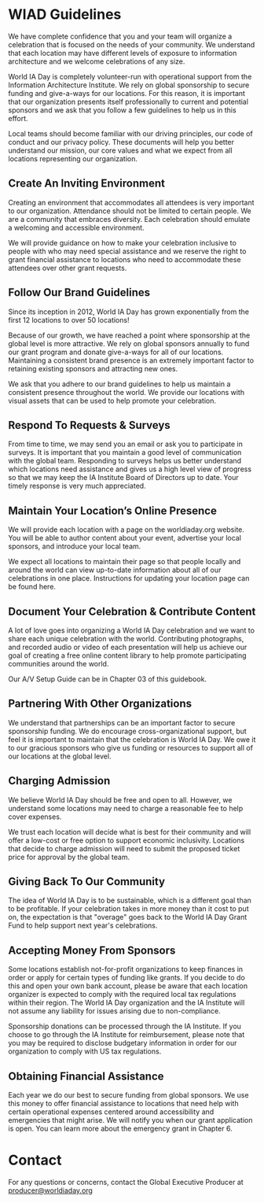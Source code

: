 # WIAD Guidelines
We have complete confidence that you and your team will organize a celebration that is focused on the needs of your community. We understand that each location may have different levels of exposure to information architecture and we welcome celebrations of any size. 

World IA Day is completely volunteer-run with operational support from the Information Architecture Institute. We rely on global sponsorship to secure funding and give-a-ways for our locations. For this reason, it is important that our organization presents itself professionally to current and potential sponsors and we ask that you follow a few guidelines to help us in this effort. 

Local teams should become familiar with our driving principles, our code of conduct and our privacy policy. These documents will help you better understand our mission, our core values and what we expect from all locations representing our organization.

## Create An Inviting Environment
Creating an environment that accommodates all attendees is very important to our organization. Attendance should not be limited to certain people. We are a community that embraces diversity. Each celebration should emulate a welcoming and accessible environment. 

We will provide guidance on how to make your celebration inclusive to people with who may need special assistance and we reserve the right to grant financial assistance to locations who need to accommodate these attendees over other grant requests.

## Follow Our Brand Guidelines
Since its inception in 2012, World IA Day has grown exponentially from the first 12 locations to over 50 locations!

Because of our growth, we have reached a point where sponsorship at the global level is more attractive. We rely on global sponsors annually to fund our grant program and donate give-a-ways for all of our locations. Maintaining a consistent brand presence is an extremely important factor to retaining existing sponsors and attracting new ones. 

We ask that you adhere to our brand guidelines to help us maintain a consistent presence throughout the world. We provide our locations with visual assets that can be used to help promote your celebration.

## Respond To Requests & Surveys
From time to time, we may send you an email or ask you to participate in surveys. It is important that you maintain a good level of communication with the global team. Responding to surveys helps us better understand which locations need assistance and  gives us a high level view of progress so that we may keep the IA Institute Board of Directors up to date. Your timely response is very much appreciated.

## Maintain Your Location’s Online Presence
We will provide each location with a page on the worldiaday.org website. You will be able to author content about your event, advertise your local sponsors, and introduce your local team. 

We expect all locations to maintain their page so that people locally and around the world can view up-to-date information about all of our celebrations in one place. Instructions for updating your location page can be found here.

## Document Your Celebration & Contribute Content
A lot of love goes into organizing a World IA Day celebration and we want to share each unique celebration with the world. Contributing photographs, and recorded audio or video of each presentation will help us achieve our goal of creating a free online content library to help promote participating communities around the world. 

Our A/V Setup Guide can be in Chapter 03 of this guidebook. 

## Partnering With Other Organizations
We understand that partnerships can be an important factor to secure sponsorship funding. We do encourage cross-organizational support, but feel it is important to maintain that the celebration is World IA Day. We owe it to our gracious sponsors who give us funding or resources to support all of our locations at the global level.

## Charging Admission
We believe World IA Day should be free and open to all. However, we understand some locations may need to charge a reasonable fee to help cover expenses. 

We trust each location will decide what is best for their community and will offer a low-cost or free option to support economic inclusivity. Locations that decide to charge admission will need to submit the proposed ticket price for approval by the global team. 

## Giving Back To Our Community
The idea of World IA Day is to be sustainable, which is a different goal than to be profitable. If your celebration takes in more money than it cost to put on, the expectation is that "overage" goes back to the World IA Day Grant Fund to help support next year's celebrations.

## Accepting Money From Sponsors
Some locations establish not-for-profit organizations to keep finances in order or apply for certain types of funding like grants. If you decide to do this and open your own bank account, please be aware that each location organizer is expected to comply with the required local tax regulations within their region. The World IA Day organization and the IA Institute will not assume any liability for issues arising due to non-compliance.

Sponsorship donations can be processed through the IA Institute. If you choose to go through the IA Institute for reimbursement, please note that you may be required to disclose budgetary information in order for our organization to comply with US tax regulations.

## Obtaining Financial Assistance
Each year we do our best to secure funding from global sponsors. We use this money to offer financial assistance to locations that need help with certain operational expenses centered around accessibility and emergencies that might arise. We will notify you when our grant application is open. You can learn more about the emergency grant in Chapter 6.

# Contact
For any questions or concerns, contact the Global Executive Producer at producer@worldiaday.org
